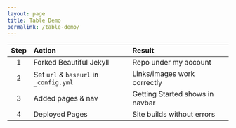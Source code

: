 ```yaml
---
layout: page
title: Table Demo
permalink: /table-demo/
---
```


| Step | Action                                | Result                          |
|:---:|:---------------------------------------|:--------------------------------|
| 1   | Forked Beautiful Jekyll                | Repo under my account           |
| 2   | Set `url` & `baseurl` in `_config.yml` | Links/images work correctly     |
| 3   | Added pages & nav                      | Getting Started shows in navbar |
| 4   | Deployed Pages                         | Site builds without errors      |
